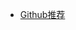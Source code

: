 <!-- docs/_sidebar.md  定制侧边栏 -->

<!-- * [首页](/ "一个不会编程的程序员") -->
<!-- * [windows软件](windows/ "一个不会编程的程序员") -->
<!-- * [mac软件](mac/ "一个不会编程的程序员") -->
* [Github推荐](GitHub/ "一个不会编程的程序员")
<!-- * [test](test/ "一个不会编程的程序员") -->
<!-- * [vue](vue/ "一个不会编程的程序员") -->
<!-- * [Guide](vue/README "一个不会编程的程序员") -->